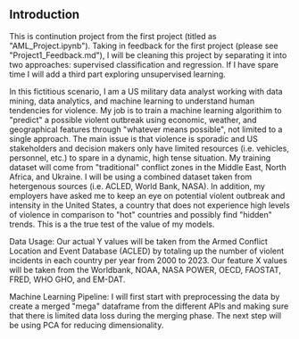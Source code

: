 ## Introduction
This is continution project from the first project (titled as "AML_Project.ipynb"). Taking in feedback for the first project (please see "Project1_Feedback.md"), I will be cleaning this project by separating it into two approaches: supervised classification and regression. If I have spare time I will add a third part exploring unsupervised learning.

In this fictitious scenario, I am a US military data analyst working with data mining, data analytics, and machine learning to understand human tendencies for violence. My job is to train a machine learning algorithim to "predict" a possible violent outbreak using economic, weather, and geographical features through "whatever means possible", not limited to a single approach. The main issue is that violence is sporadic and US stakeholders and decision makers only have limited resources (i.e. vehicles, personnel, etc.) to spare in a dynamic, high tense situation. My training dataset will come from "traditional" conflict zones in the Middle East, North Africa, and Ukraine. I will be using a combined dataset taken from hetergenous sources (i.e. ACLED, World Bank, NASA). In addition, my employers have asked me to keep an eye on potential violent outbreak and intensity in the United States, a country that does not experience high levels of violence in comparison to "hot" countries and possibly find "hidden" trends. This is a the true test of the value of my models. 

Data Usage: Our actual Y values will be taken from the Armed Conflict Location and Event Database (ACLED) by totaling up the number of violent incidents in each country per year from 2000 to 2023. Our feature X values will be taken from the Worldbank, NOAA, NASA POWER, OECD, FAOSTAT, FRED, WHO GHO, and EM-DAT. 

Machine Learning Pipeline: I will first start with preprocessing the data by create a merged "mega" dataframe from the different APIs and making sure that there is limited data loss during the merging phase. The next step will be using PCA for reducing dimensionality. 
